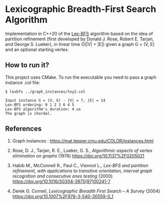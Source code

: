 # Lexicographic Breadth-First Search Algorithm

Implementation in C++20 of the [Lex-BFS](https://en.wikipedia.org/wiki/Lexicographic_breadth-first_search) algorithm based on the idea of partition refinement (first developed by Donald J. Rose, Robert E. Tarjan, and George S. Lueker), in linear time O(|V| + |E|) given a graph G = (V, E) and an optional starting vertex.

## How to run it?

This project uses CMake. To run the executable you need to pass a graph instance .col file:

```
$ lexbfs ../graph_instances/toy2.col

Input instance G = (V, E) - |V| = 7, |E| = 14
Lex-BFS ordering: 0 1 2 3 6 4 5 
Lex-BFS algorithm's duration: 4 us
The graph is chordal.
```

## References
1. Graph instances : https://mat.tepper.cmu.edu/COLOR/instances.html

2. Rose, D. J., Tarjan, R. E., Lueker, G. S., *Algorithmic aspects of vertex elimination on graphs* (1976) https://doi.org/10.1137%2F0205021
3. Habib M., McConnell R., Paul C., Viennot L., *Lex-BFS and partition refinement, with applications to transitive orientation, interval graph recognition and consecutive ones testing* (2000) https://doi.org/10.1016/S0304-3975(97)00241-7
4. Derek G. Corneil, *Lexicographic Breadth First Search – A Survey* (2004) https://doi.org/10.1007%2F978-3-540-30559-0_1
